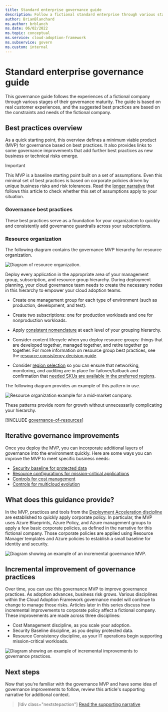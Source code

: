 ```yaml
---
title: Standard enterprise governance guide
description: Follow a fictional standard enterprise through various stages of governance maturity, as it defines a minimum viable product (MVP) based on best practices.
author: BrianBlanchard
ms.author: brblanch
ms.date: 06/02/2022
ms.topic: conceptual
ms.service: cloud-adoption-framework
ms.subservice: govern
ms.custom: internal
---
```


# Standard enterprise governance guide

This governance guide follows the experiences of a fictional company through various stages of their governance maturity. The guide is based on real customer experiences, and the suggested best practices are based on the constraints and needs of the fictional company.

## Best practices overview

As a quick starting point, this overview defines a minimum viable product (MVP) for governance based on best practices. It also provides links to some governance improvements that add further best practices as new business or technical risks emerge.

> [!IMPORTANT]
> This MVP is a baseline starting point built on a set of assumptions. Even this minimal set of best practices is based on corporate policies driven by unique business risks and risk tolerances. Read the [longer narrative](./narrative.md) that follows this article to check whether this set of assumptions apply to your situation.

### Governance best practices

These best practices serve as a foundation for your organization to quickly and consistently add governance guardrails across your subscriptions.

### Resource organization

The following diagram contains the governance MVP hierarchy for resource organization.

![Diagram of resource organization.](../../../_images/govern/resource-organization.png)

Deploy every application in the appropriate area of your management group, subscription, and resource group hierarchy. During deployment planning, your cloud governance team needs to create the necessary nodes in this hierarchy to empower your cloud adoption teams.

- Create one management group for each type of environment (such as production, development, and test).

- Create two subscriptions: one for production workloads and one for nonproduction workloads.

- Apply [consistent nomenclature](../../../ready/azure-best-practices/naming-and-tagging.md) at each level of your grouping hierarchy.

- Consider content lifecycle when you deploy resource groups: things that are developed together, managed together, and retire together go together. For more information on resource group best practices, see the [resource consistency decision guide](../../../decision-guides/resource-consistency/index.md).

- Consider [region selection](../../../migrate/azure-best-practices/multiple-regions.md) so you can ensure that networking, monitoring, and auditing are in place for failover/failback and confirmation that [needed SKUs are available in the preferred regions](https://azure.microsoft.com/global-infrastructure/services/).

The following diagram provides an example of this pattern in use.

![Resource organization example for a mid-market company.](../../../_images/govern/mid-market-resource-organization.png)

These patterns provide room for growth without unnecessarily complicating your hierarchy.

[!INCLUDE [governance-of-resources](../../../../includes/governance-of-resources.md)]

## Iterative governance improvements

Once you deploy the MVP, you can incorporate additional layers of governance into the environment quickly. Here are some ways you can improve the MVP to meet specific business needs:

- [Security baseline for protected data](./security-baseline-improvement.md)
- [Resource configurations for mission-critical applications](./resource-consistency-improvement.md)
- [Controls for cost management](./cost-management-improvement.md)
- [Controls for multicloud evolution](./multicloud-improvement.md)

## What does this guidance provide?

In the MVP, practices and tools from the [Deployment Acceleration discipline](../../deployment-acceleration/index.md) are established to quickly apply corporate policy. In particular, the MVP uses Azure Blueprints, Azure Policy, and Azure management groups to apply a few basic corporate policies, as defined in the narrative for this fictional company. Those corporate policies are applied using Resource Manager templates and Azure policies to establish a small baseline for identity and security.

![Diagram showing an example of an incremental governance MVP.](../../../_images/govern/governance-mvp.png)

## Incremental improvement of governance practices

Over time, you can use this governance MVP to improve governance practices. As adoption advances, business risk grows. Various disciplines within the Cloud Adoption Framework governance model will continue to change to manage those risks. Articles later in this series discuss how incremental improvements to corporate policy affect a fictional company. These improvements are made across three disciplines:

- Cost Management discipline, as you scale your adoption.
- Security Baseline discipline, as you deploy protected data.
- Resource Consistency discipline, as your IT operations begin supporting mission-critical workloads.

![Diagram showing an example of incremental improvements to governance practices.](../../../_images/govern/governance-improvement.png)

## Next steps

Now that you're familiar with the governance MVP and have some idea of governance improvements to follow, review this article's supporting narrative for additional context.
> [!div class="nextstepaction"]
> [Read the supporting narrative](./narrative.md)
